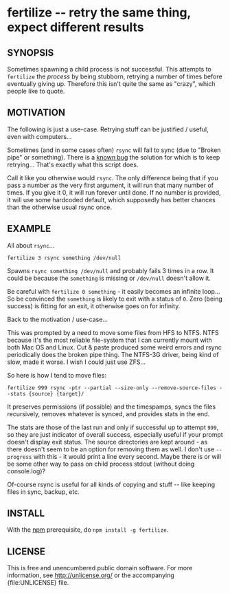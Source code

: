 # fertilize -- retry the same thing, expect different results


## SYNOPSIS

Sometimes spawning a child process is not successful.
This attempts to `fertilize` the *process* by being stubborn,
retrying a number of times before eventually giving up.
Therefore this isn't quite the same as "crazy",
which people like to quote.


## MOTIVATION

The following is just a use-case.
Retrying stuff can be justified / useful, even with computers...

Sometimes (and in some cases often) `rsync` will fail to sync
(due to "Broken pipe" or something).
There is a [known bug](https://bugzilla.samba.org/show_bug.cgi?id=5478)
the solution for which is to keep retrying...
That's exactly what this script does.

Call it like you otherwise would `rsync`.
The only difference being that if you pass a number as the very first argument,
it will run that many number of times.  If you give it 0, it will run forever
until done.  If no number is provided, it will use some hardcoded default,
which supposedly has better chances than the otherwise usual rsync once.


## EXAMPLE

All about `rsync`...

    fertilize 3 rsync something /dev/null

Spawns `rsync something /dev/null` and probably fails 3 times in a row.
It could be because the `something` is missing or `/dev/null` doesn't allow it.

Be careful with `fertilize 0 something` - it easily becomes an infinite loop...
So be convinced the `something` is likely to exit with a status of `0`.
Zero (being success) is fitting for an exit, it otherwise goes on for infinity.

Back to the motivation / use-case...

This was prompted by a need to move some files from HFS to NTFS.  NTFS because
it's the most reliable file-system that I can currently mount with both Mac OS
and Linux.  Cut & paste produced some weird errors and rsync periodically does
the broken pipe thing.  The NTFS-3G driver, being kind of slow, made it worse.
I wish I could just use ZFS...

So here is how I tend to move files:

    fertilize 999 rsync -ptr --partial --size-only --remove-source-files --stats {source} {target}/

It preserves permissions (if possible) and the timespamps,
syncs the files recursively, removes whatever is synced,
and provides stats in the end.

The stats are those of the last run and only if successful up to attempt `999`,
so they are just indicator of overall success, especially useful if your prompt
doesn't display exit status.  The source directories are kept around - as there
doesn't seem to be an option for removing them as well.  I don't use `--progress`
with this - it would print a line every second.  Maybe there is or will be
some other way to pass on child process stdout (without doing console.log)?

Of-course rsync is useful for all kinds of copying and stuff --
like keeping files in sync, backup, etc.


## INSTALL

With the [npm](http://npmjs.org) prerequisite, do `npm install -g fertilize`.


## LICENSE

This is free and unencumbered public domain software. For more information,
see <http://unlicense.org/> or the accompanying {file:UNLICENSE} file.

